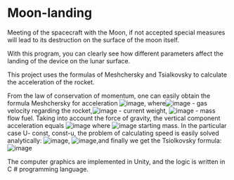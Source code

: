 # Moon-landing

Meeting of the spacecraft with the Moon, if not accepted
special measures will lead to its destruction on the surface of the moon itself.

With this program, you can clearly see how different
parameters affect the landing of the device on the lunar surface.

This project uses the formulas of Meshchersky and Tsialkovsky
to calculate the acceleration of the rocket.

From the law of conservation of momentum, one can easily obtain the formula
Meshchersky for acceleration ![image](https://user-images.githubusercontent.com/73960118/148754753-99bc1f03-14a7-45d9-a9c9-3d8ebd619b4f.png),
where![image](https://user-images.githubusercontent.com/73960118/148754850-4513981e-783b-4b6a-b6e9-2af0d7864afa.png) - gas velocity
regarding the rocket,![image](https://user-images.githubusercontent.com/73960118/148754968-1028796c-54b1-40a2-bd18-2c94532db5cd.png) - current weight,
![image](https://user-images.githubusercontent.com/73960118/148755054-efc9b7e0-7058-4a30-a766-07800f1f7c9a.png) - mass flow
fuel. Taking into account the force of gravity, the vertical component
acceleration equals ![image](https://user-images.githubusercontent.com/73960118/148755166-8f74f019-a54f-416c-b465-13a45513d3ae.png) where ![image](https://user-images.githubusercontent.com/73960118/148755271-d2c404ca-67c1-463a-b0c6-38841358fcf6.png) starting mass. In the particular case U- const, const-u, the problem of calculating
speed is easily solved analytically: ![image](https://user-images.githubusercontent.com/73960118/148755457-53e3154e-7254-4035-b759-8de683a1ec0e.png),
![image](https://user-images.githubusercontent.com/73960118/148755498-7f82b214-f673-4d44-9706-db5ae867f061.png),and finally we get the Tsiolkovsky formula:![image](https://user-images.githubusercontent.com/73960118/148755639-f367d19d-5ddc-48a9-ab6a-3c49910d2d30.png)

The computer graphics are implemented in Unity, and the logic is written in C # programming language.
